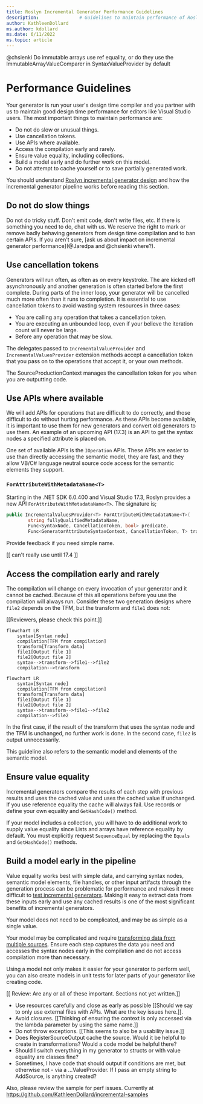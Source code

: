 ```yaml
---
title: Roslyn Incremental Generator Performance Guidelines
description:               # Guidelines to maintain performance of Roslyn incremental source generators.
author: KathleenDollard
ms.author: kdollard
ms.date: 6/11/2022 
ms.topic: article
---
```


@chsienki Do immutable arrays use ref equality, or do they use the ImmutableArrayValueComparer in SyntaxValueProvider by default

# Performance Guidelines

Your generator is run your user's design time compiler and you partner with us to maintain good design time performance for editors like Visual Studio users. The most important things to maintain performance are:

* Do not do slow or unusual things.
* Use cancellation tokens.
* Use APIs where available.
* Access the compilation early and rarely.
* Ensure value equality, including collections.
* Build a model early and do further work on this model.
* Do not attempt to cache yourself or to save partially generated work.


You should understand [Roslyn incremental generator design](generator-design.md) and how the incremental generator pipeline works before reading this section.

## Do not do slow things

Do not do tricky stuff. Don't emit code, don't write files, etc. If there is something you need to do, chat with us. We reserve the right to mark or remove badly behaving generators from design time compilation and to ban certain APIs. If you aren't sure, [ask us about impact on incremental generator performance](@Jaredpa and @chsienki where?).

## Use cancellation tokens

Generators will run often, as often as on every keystroke. The are kicked off asynchronously and another generation is often started before the first complete. During parts of the inner loop, your generator will be cancelled much more often than it runs to completion. It is essential to use cancellation tokens to avoid wasting system resources in three cases:

* You are calling any operation that takes a cancellation token.
* You are executing an unbounded loop, even if your believe the iteration count will never be large.
* Before any operation that may be slow.

The delegates passed to `IncrementalValueProvider` and `IncrementalValuesProvider` extension methods accept a cancellation token that you pass on to the operations that accept it, or your own methods.

The SourceProductionContext manages the cancellation token for you when you are outputting code.

## Use APIs where available

We will add APIs for operations that are difficult to do correctly, and those difficult to do without hurting performance. As these APIs become available, it is important to use them for new generators and convert old generators to use them. An example of an upcoming API (17.3) is an API to get the syntax nodes a specified attribute is placed on.

One set of available APIs is the `IOperation` APIs. These APIs are easier to use than directly accessing the semantic model, they are fast, and they allow VB/C# language neutral source code access for the semantic elements they support.

### `ForAttributeWithMetadataName<T>`

Starting in the .NET SDK 6.0.400 and Visual Studio 17.3, Roslyn provides a new API `ForAttributeWithMetadataName<T>`. The signature is;

```csharp
public IncrementalValuesProvider<T> ForAttributeWithMetadataName<T>(
        string fullyQualifiedMetadataName,
        Func<SyntaxNode, CancellationToken, bool> predicate,
        Func<GeneratorAttributeSyntaxContext, CancellationToken, T> transform)
```

Provide feedback if you need simple name.

[[ can't really use until 17.4 ]]

## Access the compilation early and rarely

The compilation will change on every invocation of your generator and it cannot be cached. Because of this all operations before you use the compilation will always run. Consider these two generation designs where `file2` depends on the TFM, but the transform and `file1` does not:

[[Reviewers, please check this point.]]
```mermaid
flowchart LR
    syntax[Syntax node]
    compilation[TFM from compilation]
    transform[Transform data]
    file1[Output file 1]
    file2[Output file 2]
    syntax-->transform-->file1-->file2
    compilation-->transform
```

```mermaid
flowchart LR
    syntax[Syntax node]
    compilation[TFM from compilation]
    transform[Transform data]
    file1[Output file 1]
    file2[Output file 2]
    syntax-->transform-->file1-->file2
    compilation-->file2
```

In the first case, if the result of the transform that uses the syntax node and the TFM is unchanged, no further work is done. In the second case, `file2` is output unnecessarily.

This guideline also refers to the semantic model and elements of the semantic model.

## Ensure value equality

Incremental generators compare the results of each step with previous results and uses the cached value and uses the cached value if unchanged. If you use reference equality the cache will always fail. Use records or define your own equality and `GetHashCode()` method.

If your model includes a collection, you will have to do additional work to supply value equality since Lists and arrays have reference equality by default. You must explicitly request `SequenceEqual` by replacing the `Equals` and `GetHashCode()` methods.

## Build a model early in the pipeline

Value equality works best with simple data, and carrying syntax nodes, semantic model elements, file handles, or other input artifacts through the generation process can be problematic for performance and makes it more difficult to [test incremental generators](testing-generators.md). Making it easy to extract data from these inputs early and use any cached results is one of the most significant benefits of incremental generators.

Your model does not need to be complicated, and may be as simple as a single value. 

Your model may be complicated and require [transforming data from multiple sources](complex-transformations.md). Ensure each step captures the data you need and accesses the syntax nodes early in the compilation and do not access compilation more than necessary.

Using a model not only makes it easier for your generator to perform well, you can also create models in unit tests for later parts of your generator like creating code.

[[ Review: Are any or all of these important. Sections not yet written.]]
* Use resources carefully and close as early as possible [[Should we say to only use external files with APIs. What are the key issues here.]].
* Avoid closures. [[Thinking of ensuring the context is only accessed via the lambda parameter by using the same name.]]
* Do not throw exceptions. [[This seems to also be a usability issue.]]
* Does RegisterSourceOutput cache the source. Would it be helpful to create in transformations? Would a code model be helpful there?
* Should I switch everything in my generator to structs or with value equality are classes fine?
* Sometimes, I have code that should output if conditions are met, but otherwise not - via a ...ValueProvider. If I pass an empty string to AddSource, is anything created?

Also, please review the sample for perf issues. Currently at https://github.com/KathleenDollard/incremental-samples